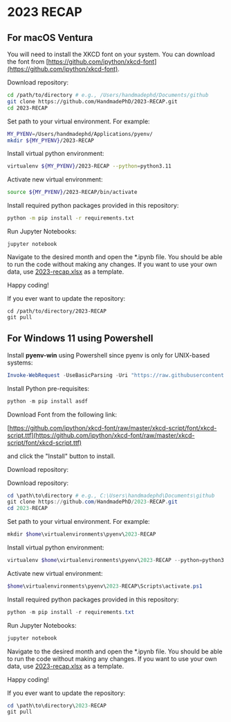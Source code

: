 # 2023 RECAP

## For macOS Ventura

You will need to install the XKCD font on your system. You can download the font from [https://github.com/ipython/xkcd-font](https://github.com/ipython/xkcd-font).

Download repository:

```bash
cd /path/to/directory # e.g., /Users/handmadephd/Documents/github
git clone https://github.com/HandmadePhD/2023-RECAP.git
cd 2023-RECAP
```

Set path to your virtual environment. For example:

```bash
MY_PYENV=/Users/handmadephd/Applications/pyenv/
mkdir ${MY_PYENV}/2023-RECAP
```

Install virtual python environment:

```bash
virtualenv ${MY_PYENV}/2023-RECAP --python=python3.11
```

Activate new virtual environment:

```bash
source ${MY_PYENV}/2023-RECAP/bin/activate
```

Install required python packages provided in this repository:

```bash
python -m pip install -r requirements.txt
```

Run Jupyter Notebooks:

```
jupyter notebook
```

Navigate to the desired month and open the *.ipynb file. You should be able to run the code without making any changes. If you want to use your own data, use [2023-recap.xlsx](2023-recap.xlsx) as a template.

Happy coding!

If you ever want to update the repository:

```
cd /path/to/directory/2023-RECAP
git pull
```

## For Windows 11 using Powershell

Install **pyenv-win** using Powershell since pyenv is only for UNIX-based systems:

```powershell
Invoke-WebRequest -UseBasicParsing -Uri "https://raw.githubusercontent.com/pyenv-win/pyenv-win/master/pyenv-win/install-pyenv-win.ps1" -OutFile "./install-pyenv-win.ps1"; &"./install-pyenv-win.ps1"
```

Install Python pre-requisites:

```powershell
python -m pip install asdf 
```

Download Font from the following link:

[https://github.com/ipython/xkcd-font/raw/master/xkcd-script/font/xkcd-script.ttf](https://github.com/ipython/xkcd-font/raw/master/xkcd-script/font/xkcd-script.ttf)

and click the "Install" button to install.

Download repository:

Download repository:

```powershell
cd \path\to\directory # e.g., C:\Users\handmadephd\Documents\github
git clone https://github.com/HandmadePhD/2023-RECAP.git
cd 2023-RECAP
```

Set path to your virtual environment. For example:

```powershell
mkdir $home\virtualenvironments\pyenv\2023-RECAP
```

Install virtual python environment:

```powershell
virtualenv $home\virtualenvironments\pyenv\2023-RECAP --python=python3.11
```

Activate new virtual environment:

```powershell
$home\virtualenvironments\pyenv\2023-RECAP\Scripts\activate.ps1
```

Install required python packages provided in this repository:

```powershell
python -m pip install -r requirements.txt
```

Run Jupyter Notebooks:

```powershell
jupyter notebook
```

Navigate to the desired month and open the *.ipynb file. You should be able to run the code without making any changes. If you want to use your own data, use [2023-recap.xlsx](2023-recap.xlsx) as a template.

Happy coding!

If you ever want to update the repository:

```powershell
cd \path\to\directory\2023-RECAP
git pull
```
